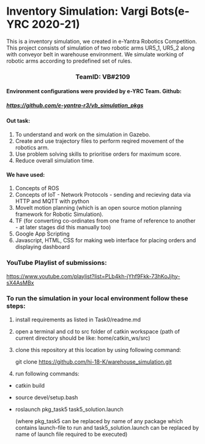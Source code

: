 # Inventory Simulation: Vargi Bots(e-YRC 2020-21)
This is a inventory simulation, we created in e-Yantra Robotics Competition. This project consists of simulation of two robotic arms UR5_1, UR5_2 along with conveyor belt in warehouse environment. We simulate working of robotic arms according to predefined set of rules. 

### <p align='center'> TeamID: VB#2109 </p>

#### Environment configurations were provided by e-YRC Team. Github: 
##### https://github.com/e-yantra-r3/vb_simulation_pkgs 

#### Out task: 
1) To understand and work on the simulation in Gazebo.
2) Create and use trajectory files to perform reqired movement of the robotics arm.
3) Use problem solving skills to prioritise orders for maximum score.
4) Reduce overall simulation time. 



#### We have used:
1) Concepts of ROS 
2) Concepts of IoT - Network Protocols - sending and recieving data via HTTP and MQTT with python
3) MoveIt motion planning (which is an open source motion planning framework for Robotic Simulation).
4) TF (for converting co-ordinates from one frame of reference to another - at later stages did this manually too)
5) Google App Scripting
6) Javascript, HTML, CSS for making web interface for placing orders and displaying dashboard




### YouTube Playlist of submissions:
https://www.youtube.com/playlist?list=PLb4kh-jYhf9Fkk-73hKoJjhy-sX4AsMBx 


### To run the simulation in your local environment follow these steps: 

1) install requirements as listed in Task0/readme.md

2) open a terminal and cd to src folder of catkin workspace
    (path of current directory should be like: home/catkin_ws/src)
    
3) clone this repository at this location by using following command:
    
    git clone https://github.com/hi-18-K/warehouse_simulation.git

4) run following commands:
  - catkin build
  - source devel/setup.bash
  - roslaunch pkg_task5 task5_solution.launch
    
    (where pkg_task5 can be replaced by name of any package which contains launch-file to run and task5_solution.launch can be replaced by name of launch file required to be executed)
